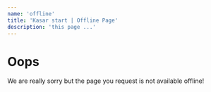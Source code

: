 ```yaml
---
name: 'offline'
title: 'Kasar start | Offline Page'
description: 'this page ...'
---
```


<!-- offline page contents -->
<div class="oops">

# Oops

We are really sorry but the page you request is not available offline!

</div><!-- /.offline page contents -->

